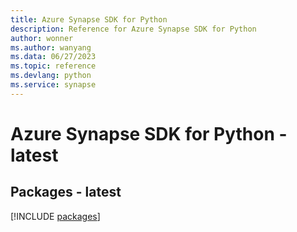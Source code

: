 ```yaml
---
title: Azure Synapse SDK for Python
description: Reference for Azure Synapse SDK for Python
author: wonner
ms.author: wanyang
ms.data: 06/27/2023
ms.topic: reference
ms.devlang: python
ms.service: synapse
---
```

# Azure Synapse SDK for Python - latest
## Packages - latest
[!INCLUDE [packages](synapse-index.md)]